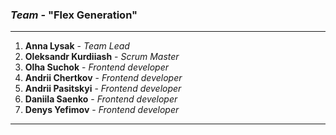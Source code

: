### *Team* - "Flex Generation"
---
1. **Anna Lysak** - *Team Lead*
2. **Oleksandr Kurdiiash** - *Scrum Master*
3. **Olha Suchok** - *Frontend developer*
4. **Andrii Chertkov** - *Frontend developer*
5. **Andrii Pasitskyi** - *Frontend developer*
6. **Daniila Saenko** - *Frontend developer*
7. **Denys Yefimov** - *Frontend developer*
---
